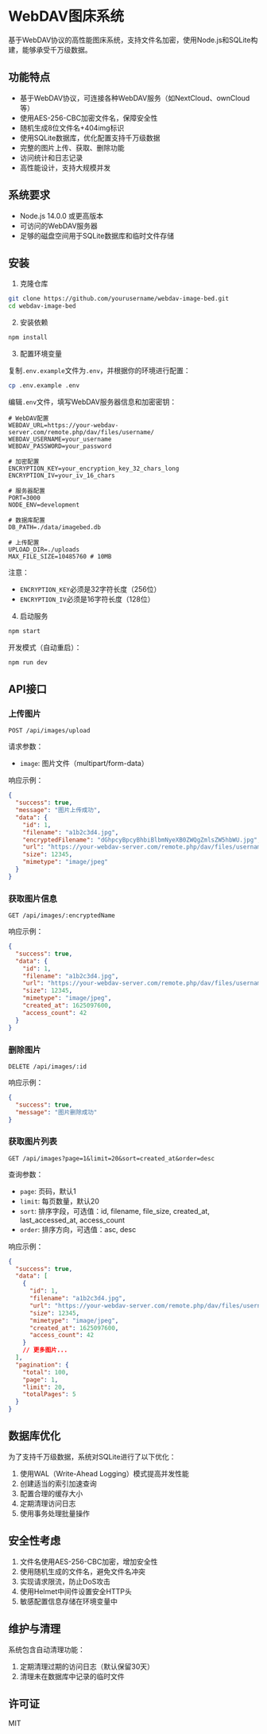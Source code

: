 # WebDAV图床系统

基于WebDAV协议的高性能图床系统，支持文件名加密，使用Node.js和SQLite构建，能够承受千万级数据。

## 功能特点

- 基于WebDAV协议，可连接各种WebDAV服务（如NextCloud、ownCloud等）
- 使用AES-256-CBC加密文件名，保障安全性
- 随机生成8位文件名+404img标识
- 使用SQLite数据库，优化配置支持千万级数据
- 完整的图片上传、获取、删除功能
- 访问统计和日志记录
- 高性能设计，支持大规模并发

## 系统要求

- Node.js 14.0.0 或更高版本
- 可访问的WebDAV服务器
- 足够的磁盘空间用于SQLite数据库和临时文件存储

## 安装

1. 克隆仓库

```bash
git clone https://github.com/yourusername/webdav-image-bed.git
cd webdav-image-bed
```

2. 安装依赖

```bash
npm install
```

3. 配置环境变量

复制`.env.example`文件为`.env`，并根据你的环境进行配置：

```bash
cp .env.example .env
```

编辑`.env`文件，填写WebDAV服务器信息和加密密钥：

```
# WebDAV配置
WEBDAV_URL=https://your-webdav-server.com/remote.php/dav/files/username/
WEBDAV_USERNAME=your_username
WEBDAV_PASSWORD=your_password

# 加密配置
ENCRYPTION_KEY=your_encryption_key_32_chars_long
ENCRYPTION_IV=your_iv_16_chars

# 服务器配置
PORT=3000
NODE_ENV=development

# 数据库配置
DB_PATH=./data/imagebed.db

# 上传配置
UPLOAD_DIR=./uploads
MAX_FILE_SIZE=10485760 # 10MB
```

注意：
- `ENCRYPTION_KEY`必须是32字符长度（256位）
- `ENCRYPTION_IV`必须是16字符长度（128位）

4. 启动服务

```bash
npm start
```

开发模式（自动重启）：

```bash
npm run dev
```

## API接口

### 上传图片

```
POST /api/images/upload
```

请求参数：
- `image`: 图片文件（multipart/form-data）

响应示例：

```json
{
  "success": true,
  "message": "图片上传成功",
  "data": {
    "id": 1,
    "filename": "a1b2c3d4.jpg",
    "encryptedFilename": "dGhpcyBpcyBhbiBlbmNyeXB0ZWQgZmlsZW5hbWU.jpg",
    "url": "https://your-webdav-server.com/remote.php/dav/files/username/images/a1b2c3d4.jpg",
    "size": 12345,
    "mimetype": "image/jpeg"
  }
}
```

### 获取图片信息

```
GET /api/images/:encryptedName
```

响应示例：

```json
{
  "success": true,
  "data": {
    "id": 1,
    "filename": "a1b2c3d4.jpg",
    "url": "https://your-webdav-server.com/remote.php/dav/files/username/images/a1b2c3d4.jpg",
    "size": 12345,
    "mimetype": "image/jpeg",
    "created_at": 1625097600,
    "access_count": 42
  }
}
```

### 删除图片

```
DELETE /api/images/:id
```

响应示例：

```json
{
  "success": true,
  "message": "图片删除成功"
}
```

### 获取图片列表

```
GET /api/images?page=1&limit=20&sort=created_at&order=desc
```

查询参数：
- `page`: 页码，默认1
- `limit`: 每页数量，默认20
- `sort`: 排序字段，可选值：id, filename, file_size, created_at, last_accessed_at, access_count
- `order`: 排序方向，可选值：asc, desc

响应示例：

```json
{
  "success": true,
  "data": [
    {
      "id": 1,
      "filename": "a1b2c3d4.jpg",
      "url": "https://your-webdav-server.com/remote.php/dav/files/username/images/a1b2c3d4.jpg",
      "size": 12345,
      "mimetype": "image/jpeg",
      "created_at": 1625097600,
      "access_count": 42
    }
    // 更多图片...
  ],
  "pagination": {
    "total": 100,
    "page": 1,
    "limit": 20,
    "totalPages": 5
  }
}
```

## 数据库优化

为了支持千万级数据，系统对SQLite进行了以下优化：

1. 使用WAL（Write-Ahead Logging）模式提高并发性能
2. 创建适当的索引加速查询
3. 配置合理的缓存大小
4. 定期清理访问日志
5. 使用事务处理批量操作

## 安全性考虑

1. 文件名使用AES-256-CBC加密，增加安全性
2. 使用随机生成的文件名，避免文件名冲突
3. 实现请求限流，防止DoS攻击
4. 使用Helmet中间件设置安全HTTP头
5. 敏感配置信息存储在环境变量中

## 维护与清理

系统包含自动清理功能：

1. 定期清理过期的访问日志（默认保留30天）
2. 清理未在数据库中记录的临时文件

## 许可证

MIT